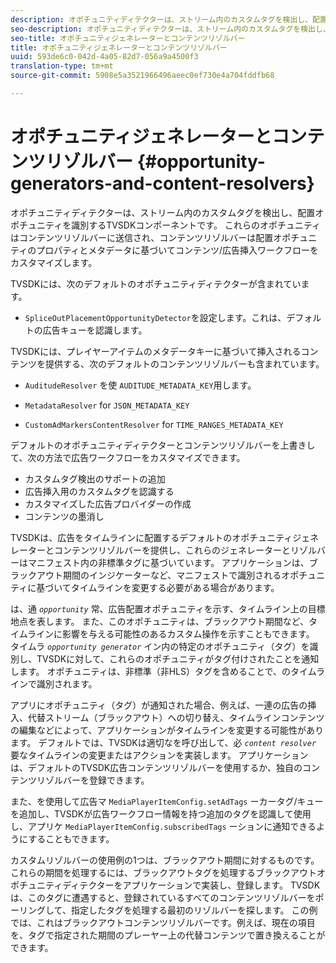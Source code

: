 ```yaml
---
description: オポチュニティディテクターは、ストリーム内のカスタムタグを検出し、配置オポチュニティを識別するTVSDKコンポーネントです。 これらのオポチュニティはコンテンツリゾルバーに送信され、コンテンツリゾルバーは配置オポチュニティのプロパティとメタデータに基づいてコンテンツ/広告挿入ワークフローをカスタマイズします。
seo-description: オポチュニティディテクターは、ストリーム内のカスタムタグを検出し、配置オポチュニティを識別するTVSDKコンポーネントです。 これらのオポチュニティはコンテンツリゾルバーに送信され、コンテンツリゾルバーは配置オポチュニティのプロパティとメタデータに基づいてコンテンツ/広告挿入ワークフローをカスタマイズします。
seo-title: オポチュニティジェネレーターとコンテンツリゾルバー
title: オポチュニティジェネレーターとコンテンツリゾルバー
uuid: 593de6c0-042d-4a05-82d7-056a9a4500f3
translation-type: tm+mt
source-git-commit: 5908e5a3521966496aeec0ef730e4a704fddfb68

---
```



# オポチュニティジェネレーターとコンテンツリゾルバー {#opportunity-generators-and-content-resolvers}

オポチュニティディテクターは、ストリーム内のカスタムタグを検出し、配置オポチュニティを識別するTVSDKコンポーネントです。 これらのオポチュニティはコンテンツリゾルバーに送信され、コンテンツリゾルバーは配置オポチュニティのプロパティとメタデータに基づいてコンテンツ/広告挿入ワークフローをカスタマイズします。

TVSDKには、次のデフォルトのオポチュニティディテクターが含まれています。

* `SpliceOutPlacementOpportunityDetector`を設定します。これは、デフォルトの広告キューを認識します。

TVSDKには、プレイヤーアイテムのメタデータキーに基づいて挿入されるコンテンツを提供する、次のデフォルトのコンテンツリゾルバーも含まれています。

* `AuditudeResolver` を使 `AUDITUDE_METADATA_KEY`用します。

* `MetadataResolver` for `JSON_METADATA_KEY`

* `CustomAdMarkersContentResolver` for `TIME_RANGES_METADATA_KEY`

デフォルトのオポチュニティディテクターとコンテンツリゾルバーを上書きして、次の方法で広告ワークフローをカスタマイズできます。

* カスタムタグ検出のサポートの追加
* 広告挿入用のカスタムタグを認識する
* カスタマイズした広告プロバイダーの作成
* コンテンツの墨消し

TVSDKは、広告をタイムラインに配置するデフォルトのオポチュニティジェネレーターとコンテンツリゾルバーを提供し、これらのジェネレーターとリゾルバーはマニフェスト内の非標準タグに基づいています。 アプリケーションは、ブラックアウト期間のインジケーターなど、マニフェストで識別されるオポチュニティに基づいてタイムラインを変更する必要がある場合があります。

は、通 *`opportunity`* 常、広告配置オポチュニティを示す、タイムライン上の目標地点を表します。 また、このオポチュニティは、ブラックアウト期間など、タイムラインに影響を与える可能性のあるカスタム操作を示すこともできます。 タイムラ *`opportunity generator`* イン内の特定のオポチュニティ（タグ）を識別し、TVSDKに対して、これらのオポチュニティがタグ付けされたことを通知します。 オポチュニティは、非標準（非HLS）タグを含めることで、のタイムラインで識別されます。

アプリにオポチュニティ（タグ）が通知された場合、例えば、一連の広告の挿入、代替ストリーム（ブラックアウト）への切り替え、タイムラインコンテンツの編集などによって、アプリケーションがタイムラインを変更する可能性があります。 デフォルトでは、TVSDKは適切なを呼び出して、必 *`content resolver`* 要なタイムラインの変更またはアクションを実装します。 アプリケーションは、デフォルトのTVSDK広告コンテンツリゾルバーを使用するか、独自のコンテンツリゾルバーを登録できます。

また、を使用して広告マ `MediaPlayerItemConfig.setAdTags` ーカータグ/キューを追加し、TVSDKが広告ワークフロー情報を持つ追加のタグを認識して使用し、アプリケ `MediaPlayerItemConfig.subscribedTags` ーションに通知できるようにすることもできます。

カスタムリゾルバーの使用例の1つは、ブラックアウト期間に対するものです。 これらの期間を処理するには、ブラックアウトタグを処理するブラックアウトオポチュニティディテクターをアプリケーションで実装し、登録します。 TVSDKは、このタグに遭遇すると、登録されているすべてのコンテンツリゾルバーをポーリングして、指定したタグを処理する最初のリゾルバーを探します。 この例では、これはブラックアウトコンテンツリゾルバーです。例えば、現在の項目を、タグで指定された期間のプレーヤー上の代替コンテンツで置き換えることができます。
